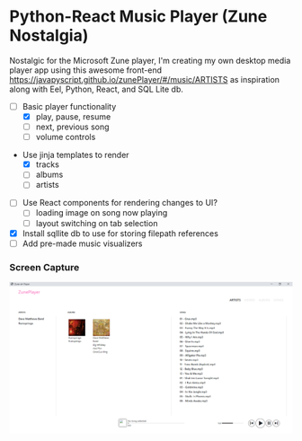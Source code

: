 # Python-React Music Player (Zune Nostalgia)

Nostalgic for the Microsoft Zune player, I'm creating my own desktop media player app using this awesome 
front-end https://javapyscript.github.io/zunePlayer/#/music/ARTISTS as inspiration along 
with Eel, Python, React, and SQL Lite db.

 - [ ] Basic player functionality
	 - [x] play, pause, resume
	 - [ ] next, previous song
	 - [ ] volume controls
- Use jinja templates to render
	- [x] tracks
	- [ ] albums
	- [ ] artists
 - [ ] Use React components for rendering changes to UI?
	 - [ ] loading image on song now playing
	 - [ ] layout switching on tab selection
 - [x] Install sqllite db to use for storing filepath references
 - [ ] Add pre-made music visualizers

### Screen Capture
![UI](https://raw.githubusercontent.com/Deserlo/Zuneish-media-player/master/ui-capture-9-27-20.png)


